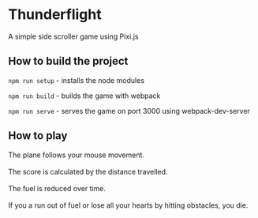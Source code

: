 # Thunderflight
A simple side scroller game using Pixi.js

## How to build the project
`npm run setup` - installs the node modules

`npm run build` - builds the game with webpack

`npm run serve` - serves the game on port 3000 using webpack-dev-server

## How to play
The plane follows your mouse movement.</br></br>
The score is calculated by the distance travelled.</br></br>
The fuel is reduced over time.</br></br>
If you a run out of fuel or lose all your hearts by hitting obstacles, you die.
